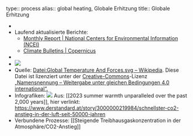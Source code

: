 type:: process
alias:: global heating, Globale Erhitzung
title:: Globale Erhitzung

-
- Laufend aktualisierte Berichte:
	- [Monthly Report | National Centers for Environmental Information (NCEI)](https://www.ncei.noaa.gov/access/monitoring/monthly-report/ "Monthly Report | National Centers for Environmental Information (NCEI)")
	- [Climate Bulletins | Copernicus](https://climate.copernicus.eu/climate-bulletins#e9b85746-e999-4723-a2a5-f9fa1800284e "Climate Bulletins | Copernicus")
-
- ![](https://upload.wikimedia.org/wikipedia/commons/d/db/Global_Temperature_And_Forces.svg)
- Quelle: [Datei:Global Temperature And Forces.svg – Wikipedia](https://de.m.wikipedia.org/wiki/Datei:Global_Temperature_And_Forces.svg). Diese Datei ist lizenziert unter der [Creative-Commons](https://en.wikipedia.org/wiki/de:Creative_Commons "w:de:Creative Commons")\-Lizenz [„Namensnennung – Weitergabe unter gleichen Bedingungen 4.0 international“.](https://creativecommons.org/licenses/by-sa/4.0/deed.de "creativecommons:by-sa/4.0/deed.de")
- Infografiken:
  ![](https://i.ds.at/ZNGRrw/c:1341:441:fp:0.500:0.500/rs:fill:1600:0/plain/lido-images/2024/05/14/79535774-376f-4012-9f23-406282fcde43.jpeg)
  Aus: [[2023 summer warmth unparalleled over the past 2,000 years]], hier verlinkt: https://www.derstandard.at/story/3000000219984/schnellster-co2-anstieg-in-der-luft-seit-50000-jahren
- Verbundene Prozesse:
  [[Steigende Treibhausgaskonzentration in der Atmosphäre/CO2-Anstieg]]
